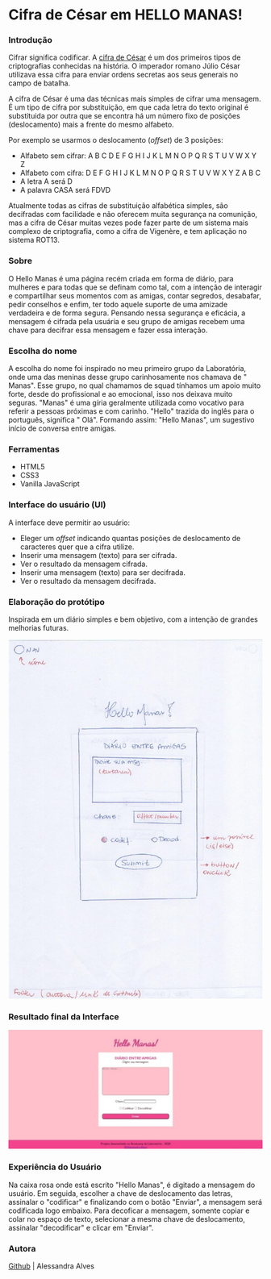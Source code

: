 # Cifra de César em HELLO MANAS!

### Introdução

Cifrar significa codificar. A [cifra de
César](https://pt.wikipedia.org/wiki/Cifra_de_C%C3%A9sar) é um dos primeiros
tipos de criptografias conhecidas na história. O imperador romano Júlio César
utilizava essa cifra para enviar ordens secretas aos seus generais no campo de
batalha.

A cifra de César é uma das técnicas mais simples de cifrar uma mensagem. É um
tipo de cifra por substituição, em que cada letra do texto original é
substituida por outra que se encontra há um número fixo de posições
(deslocamento) mais a frente do mesmo alfabeto.

Por exemplo se usarmos o deslocamento (_offset_) de 3 posições:

* Alfabeto sem cifrar: A B C D E F G H I J K L M N O P Q R S T U V W X Y Z
* Alfabeto com cifra:  D E F G H I J K L M N O P Q R S T U V W X Y Z A B C
* A letra A será D
* A palavra CASA será FDVD

Atualmente todas as cifras de substituição alfabética simples, são decifradas
com facilidade e não oferecem muita segurança na comunição, mas a cifra de César
muitas vezes pode fazer parte de um sistema mais complexo de criptografia, como
a cifra de Vigenère, e tem aplicação no sistema ROT13.

### Sobre

O Hello Manas é uma página recém criada em forma de diário, para mulheres e 
para todas que se definam como tal, com a intenção de interagir e compartilhar seus
momentos com as amigas, contar segredos, desabafar, pedir conselhos e enfim, ter todo
aquele suporte de uma amizade verdadeira e de forma segura. 
Pensando nessa segurança e eficácia, a mensagem é cifrada pela usuária e seu grupo de 
amigas recebem uma chave para decifrar essa mensagem e fazer essa interação.

### Escolha do nome 

A escolha do nome foi inspirado no meu primeiro grupo da Laboratória, onde uma das meninas 
desse grupo carinhosamente nos chamava de " Manas". Esse grupo, no qual chamamos de squad 
tínhamos um apoio muito forte, desde do profissional e ao emocional, isso nos deixava muito seguras.
"Manas" é uma gíria geralmente utilizada como vocativo para referir a pessoas próximas e com carinho.
"Hello" trazida do inglês para o português, significa " Olá". Formando assim: "Hello Manas",
um sugestivo início de conversa entre amigas.

### Ferramentas

* HTML5
* CSS3
* Vanilla JavaScript

### Interface do usuário (UI)

A interface deve permitir ao usuário:

* Eleger um _offset_ indicando quantas posições de deslocamento de caracteres
  quer que a cifra utilize.
* Inserir uma mensagem (texto) para ser cifrada.
* Ver o resultado da mensagem cifrada.
* Inserir uma mensagem (texto) para ser decifrada.
* Ver o resultado da mensagem decifrada.

### Elaboração do protótipo

Inspirada em um diário simples e bem objetivo, com a intenção de grandes melhorias futuras.

![Protótipo](src/img/prototipo.jpg)

### Resultado final da Interface

![Interface](src/img/interfaceF.jpg)

### Experiência do Usuário

Na caixa rosa onde está escrito "Hello Manas", é digitado a mensagem do usuário. Em seguida, escolher a chave de deslocamento das letras, assinalar o "codificar" e finalizando com o botão "Enviar", a mensagem será codificada logo embaixo. Para decoficar a mensagem, somente copiar e colar no espaço de texto, selecionar a mesma chave de deslocamento, assinalar "decodificar" e clicar em "Enviar".

### Autora

[Github](https://github.com/ale-alves) | Alessandra Alves









